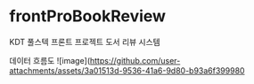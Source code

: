 # frontProBookReview
KDT  풀스텍 프론트 프로젝트 도서 리뷰 시스템

데이터 흐름도
![image](https://github.com/user-attachments/assets/3a01513d-9536-41a6-9d80-b93a6f399980

